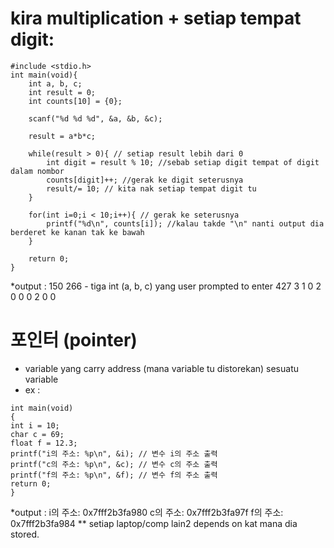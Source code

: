 # kira multiplication + setiap tempat digit:

```
#include <stdio.h>
int main(void){
    int a, b, c;
    int result = 0;
    int counts[10] = {0};

    scanf("%d %d %d", &a, &b, &c);

    result = a*b*c;

    while(result > 0){ // setiap result lebih dari 0 
        int digit = result % 10; //sebab setiap digit tempat of digit dalam nombor
        counts[digit]++; //gerak ke digit seterusnya 
        result/= 10; // kita nak setiap tempat digit tu 
    }

    for(int i=0;i < 10;i++){ // gerak ke seterusnya
        printf("%d\n", counts[i]); //kalau takde "\n" nanti output dia berderet ke kanan tak ke bawah
    }

    return 0;
}
```

*output :
150 
266  - tiga int (a, b, c) yang user prompted to enter
427
3
1
0
2
0
0
0
2
0
0

# 포인터 (pointer)
- variable yang carry address (mana variable tu distorekan) sesuatu variable
- ex : 
```
int main(void)
{
int i = 10;
char c = 69;
float f = 12.3;
printf("i의 주소: %p\n", &i); // 변수 i의 주소 출력
printf("c의 주소: %p\n", &c); // 변수 c의 주소 출력
printf("f의 주소: %p\n", &f); // 변수 f의 주소 출력
return 0;
}
```
*output :
i의 주소: 0x7fff2b3fa980
c의 주소: 0x7fff2b3fa97f
f의 주소: 0x7fff2b3fa984
** setiap laptop/comp lain2 depends on kat mana dia stored.
